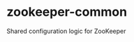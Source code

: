 <!-- Copyright Vespa.ai. Licensed under the terms of the Apache 2.0 license. See LICENSE in the project root. -->
# zookeeper-common

Shared configuration logic for ZooKeeper
